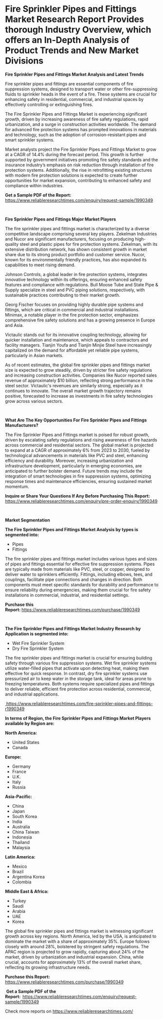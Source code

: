 <p><h1>Fire Sprinkler Pipes and Fittings Market Research Report Provides thorough Industry Overview, which offers an In-Depth Analysis of Product Trends and New Market Divisions</h1></p><p><strong>Fire Sprinkler Pipes and Fittings Market Analysis and Latest Trends</strong></p>
<p><p>Fire sprinkler pipes and fittings are essential components of fire suppression systems, designed to transport water or other fire-suppressing fluids to sprinkler heads in the event of a fire. These systems are crucial for enhancing safety in residential, commercial, and industrial spaces by effectively controlling or extinguishing fires. </p><p>The Fire Sprinkler Pipes and Fittings Market is experiencing significant growth, driven by increasing awareness of fire safety regulations, rapid urbanization, and a surge in construction activities worldwide. The demand for advanced fire protection systems has prompted innovations in materials and technology, such as the adoption of corrosion-resistant pipes and smart sprinkler systems. </p><p>Market analysts project the Fire Sprinkler Pipes and Fittings Market to grow at a CAGR of 14.4% during the forecast period. This growth is further supported by government initiatives promoting fire safety standards and the insurance industry’s emphasis on risk reduction through installation of fire protection systems. Additionally, the rise in retrofitting existing structures with modern fire protection solutions is expected to create further opportunities for market expansion, contributing to enhanced safety and compliance within industries.</p></p>
<p><strong>Get a Sample PDF of the Report:&nbsp;</strong> <a href="https://www.reliableresearchtimes.com/enquiry/request-sample/1990349?utm_campaign=3315&utm_medium=2&utm_source=Github&utm_content=ia&utm_term=06042025&utm_id=fire-sprinkler-pipes-and-fittings">https://www.reliableresearchtimes.com/enquiry/request-sample/1990349</a></p>
<p>&nbsp;</p>
<p><strong>Fire Sprinkler Pipes and Fittings Major Market Players</strong></p>
<p><p>The fire sprinkler pipes and fittings market is characterized by a diverse competitive landscape comprising several key players. Zekelman Industries and Nucor are significant manufacturers, focusing on producing high-quality steel and plastic pipes for fire protection systems. Zekelman, with its extensive distribution network, has shown consistent growth in market share due to its strong product portfolio and customer service. Nucor, known for its environmentally friendly practices, has also expanded its capabilities to meet rising demand.</p><p>Johnson Controls, a global leader in fire protection systems, integrates innovative technology within its offerings, ensuring enhanced safety features and compliance with regulations. Bull Moose Tube and State Pipe & Supply specialize in steel and PVC piping solutions, respectively, with sustainable practices contributing to their market growth.</p><p>Georg Fischer focuses on providing highly durable pipe systems and fittings, which are critical in commercial and industrial installations. Minimax, a notable player in the fire protection sector, emphasizes comprehensive fire safety solutions and has a growing presence in Europe and Asia.</p><p>Victaulic stands out for its innovative coupling technology, allowing for quicker installation and maintenance, which appeals to contractors and facility managers. Tianjin Youfa and Tianjin Minjie Steel have increasingly capitalized on the demand for affordable yet reliable pipe systems, particularly in Asian markets.</p><p>As of recent estimates, the global fire sprinkler pipes and fittings market size is expected to grow steadily, driven by stricter fire safety regulations and increasing construction activities. Companies like Nucor reported sales revenue of approximately $10 billion, reflecting strong performance in the steel sector. Victaulic's revenues are similarly strong, especially as it continues to innovate. The overall market growth trajectory remains positive, forecasted to increase as investments in fire safety technologies grow across various sectors.</p></p>
<p>&nbsp;</p>
<p><strong>What Are The Key Opportunities For Fire Sprinkler Pipes and Fittings Manufacturers?</strong></p>
<p><p>The Fire Sprinkler Pipes and Fittings market is poised for robust growth, driven by escalating safety regulations and rising awareness of fire hazards across commercial and residential sectors. The global market is projected to expand at a CAGR of approximately 6% from 2023 to 2030, fueled by technological advancements in materials like PVC and steel, enhancing efficiency and durability. Moreover, increasing urbanization and infrastructure development, particularly in emerging economies, are anticipated to further bolster demand. Future trends may include the integration of smart technologies in fire suppression systems, optimizing response times and maintenance efficiencies, ensuring sustained market momentum.</p></p>
<p><strong>Inquire or Share Your Questions If Any Before Purchasing This Report:</strong> <a href="https://www.reliableresearchtimes.com/enquiry/pre-order-enquiry/1990349?utm_campaign=3315&utm_medium=2&utm_source=Github&utm_content=ia&utm_term=06042025&utm_id=fire-sprinkler-pipes-and-fittings">https://www.reliableresearchtimes.com/enquiry/pre-order-enquiry/1990349</a></p>
<p>&nbsp;</p>
<p><strong>Market Segmentation</strong></p>
<p><strong>The Fire Sprinkler Pipes and Fittings Market Analysis by types is segmented into:</strong></p>
<p><ul><li>Pipes</li><li>Fittings</li></ul></p>
<p><p>The fire sprinkler pipes and fittings market includes various types and sizes of pipes and fittings essential for effective fire suppression systems. Pipes are typically made from materials like PVC, steel, or copper, designed to deliver water to sprinklers efficiently. Fittings, including elbows, tees, and couplings, facilitate pipe connections and changes in direction. Both components must meet specific standards for durability and performance to ensure reliability during emergencies, making them crucial for fire safety installations in commercial, industrial, and residential settings.</p></p>
<p><strong>Purchase this Report:&nbsp;</strong><a href="https://www.reliableresearchtimes.com/purchase/1990349?utm_campaign=3315&utm_medium=2&utm_source=Github&utm_content=ia&utm_term=06042025&utm_id=fire-sprinkler-pipes-and-fittings">https://www.reliableresearchtimes.com/purchase/1990349</a></p>
<p>&nbsp;</p>
<p><strong>The Fire Sprinkler Pipes and Fittings Market Industry Research by Application is segmented into:</strong></p>
<p><ul><li>Wet Fire Sprinkler System</li><li>Dry Fire Sprinkler System</li></ul></p>
<p><p>The fire sprinkler pipes and fittings market is crucial for ensuring building safety through various fire suppression systems. Wet fire sprinkler systems utilize water-filled pipes that activate upon detecting heat, making them effective for quick response. In contrast, dry fire sprinkler systems use pressurized air to keep water in the storage tank, ideal for areas prone to freezing temperatures. Both systems require specialized pipes and fittings to deliver reliable, efficient fire protection across residential, commercial, and industrial applications.</p></p>
<p><a href="https://www.reliableresearchtimes.com/fire-sprinkler-pipes-and-fittings-r1990349?utm_campaign=3315&utm_medium=2&utm_source=Github&utm_content=ia&utm_term=06042025&utm_id=fire-sprinkler-pipes-and-fittings">&nbsp;https://www.reliableresearchtimes.com/fire-sprinkler-pipes-and-fittings-r1990349</a></p>
<p><strong>In terms of Region, the Fire Sprinkler Pipes and Fittings Market Players available by Region are:</strong></p>
<p>
    <p> <strong> North America: </strong>
        <ul>
            <li>United States</li>
            <li>Canada</li>
        </ul>
        </p> 
    <p> <strong> Europe: </strong>
        <ul>
            <li>Germany</li>
            <li>France</li>
            <li>U.K.</li>
            <li>Italy</li>
            <li>Russia</li>
        </ul>
        </p> 
    <p> <strong> Asia-Pacific: </strong>
        <ul>
            <li>China</li>
            <li>Japan</li>
            <li>South Korea</li>
            <li>India</li>
            <li>Australia</li>
            <li>China Taiwan</li>
            <li>Indonesia</li>
            <li>Thailand</li>
            <li>Malaysia</li>
        </ul>
        </p> 
    <p> <strong> Latin America: </strong>
        <ul>
            <li>Mexico</li>
            <li>Brazil</li>
            <li>Argentina Korea</li>
            <li>Colombia</li>
        </ul>
        </p> 
    <p> <strong> Middle East & Africa: </strong>
        <ul>
            <li>Turkey</li>
            <li>Saudi</li>
            <li>Arabia</li>
            <li>UAE</li>
            <li>Korea</li>
        </ul>
    </p>
    </p>
<p><p>The global fire sprinkler pipes and fittings market is witnessing significant growth across key regions. North America, led by the USA, is anticipated to dominate the market with a share of approximately 35%. Europe follows closely with around 28%, bolstered by stringent safety regulations. The APAC region is projected to grow rapidly, capturing about 24% of the market, driven by urbanization and industrial expansion. China, while crucial, accounts for approximately 13% of the overall market share, reflecting its growing infrastructure needs.</p></p>
<p><strong>Purchase this Report: </strong><a href="https://www.reliableresearchtimes.com/purchase/1990349?utm_campaign=3315&utm_medium=2&utm_source=Github&utm_content=ia&utm_term=06042025&utm_id=fire-sprinkler-pipes-and-fittings">https://www.reliableresearchtimes.com/purchase/1990349</a></p>
<p>&nbsp;<strong>Get a Sample PDF of the Report:&nbsp;&nbsp;</strong><a href="https://www.reliableresearchtimes.com/enquiry/request-sample/1990349?utm_campaign=3315&utm_medium=2&utm_source=Github&utm_content=ia&utm_term=06042025&utm_id=fire-sprinkler-pipes-and-fittings">https://www.reliableresearchtimes.com/enquiry/request-sample/1990349</a></p>
<p><strong></strong></p>
<p>Check more reports on <a href="https://www.reliableresearchtimes.com/?utm_campaign=3315&utm_medium=2&utm_source=Github&utm_content=ia&utm_term=06042025&utm_id=fire-sprinkler-pipes-and-fittings">https://www.reliableresearchtimes.com/</a></p>